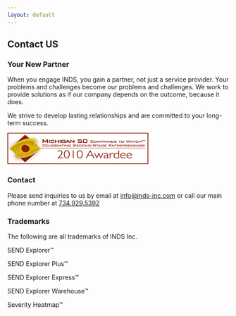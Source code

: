 ```yaml
---
layout: default
---
```


Contact US
----------

### Your New Partner

When you engage INDS, you gain a partner, not just a service provider. Your
problems and challenges become our problems and challenges. We work to provide
solutions as if our company depends on the outcome, because it does.

We strive to develop lasting relationships and are committed to your long-term
success.

![mIco50](/assets/images/mIco50.gif)

### Contact

Please send inquiries to us by email at <info@inds-inc.com> or call our main
phone number at [734.929.5392](tel:17349295392)

### Trademarks

The following are all trademarks of INDS Inc.

SEND Explorer™

SEND Explorer Plus™

SEND Explorer Express™

SEND Explorer Warehouse™

Severity Heatmap™
